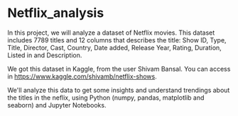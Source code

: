 # Netflix_analysis

In this project, we will analyze a dataset of Netflix movies. This dataset includes 7789 titles and 12 columns that describes the title: Show ID, Type, Title, Director, Cast, Country, Date added, Release Year, Rating, Duration, Listed in and Description.
    
We got this dataset in Kaggle, from the user Shivam Bansal. You can access in https://www.kaggle.com/shivamb/netflix-shows.
    
We'll analyze this data to get some insights and understand trendings about the titles in the neflix, using Python (numpy, pandas, matplotlib and seaborn) and Jupyter Notebooks.
